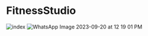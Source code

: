 # FitnessStudio
![index](https://github.com/druthi23/FitnessStudio/assets/121189262/4b5c5fb1-ab64-4b9e-9ef4-c29a062194e7)
![WhatsApp Image 2023-09-20 at 12 19 01 PM](https://github.com/druthi23/FitnessStudio/assets/121189262/f2d5acdb-19ae-49f3-8fa9-a95e0bbd6d9f)
